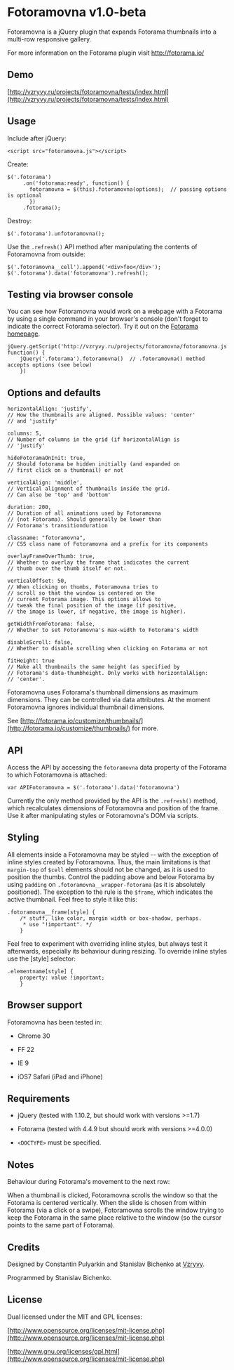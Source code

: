 # Fotoramovna v1.0-beta #

Fotoramovna is a jQuery plugin that expands Fotorama thumbnails into a multi-row responsive gallery.

For more information on the Fotorama plugin visit http://fotorama.io/

## Demo ##

[http://vzryvy.ru/projects/fotoramovna/tests/index.html](http://vzryvy.ru/projects/fotoramovna/tests/index.html)

## Usage ##

Include after jQuery:

`<script src="fotoramovna.js"></script>`

Create:

    $('.fotorama')
         .on('fotorama:ready', function() {
           fotoramovna = $(this).fotoramovna(options);  // passing options is optional
           })
         .fotorama();

Destroy:

    $('.fotorama').unfotoramovna();

Use the `.refresh()` API method after manipulating the contents of Fotoramovna from outside:

    $('.fotoramovna__cell').append('<div>foo</div>');
    $('.fotorama').data('fotoramovna').refresh();

## Testing via browser console ##

You can see how Fotoramovna would work on a webpage with a Fotorama by using a single command in your browser's console  (don't forget to indicate the correct Fotorama selector). Try it out on the <a href="http://fotorama.io">Fotorama homepage</a>.

    jQuery.getScript('http://vzryvy.ru/projects/fotoramovna/fotoramovna.js', function() {
        jQuery('.fotorama').fotoramovna()  // .fotoramovna() method accepts options (see below)
        })


## Options and defaults ##

    horizontalAlign: 'justify',
    // How the thumbnails are aligned. Possible values: 'center'
    // and 'justify'

    columns: 5,
    // Number of columns in the grid (if horizontalAlign is
    // 'justify'

    hideFotoramaOnInit: true,
    // Should fotorama be hidden initially (and expanded on
    // first click on a thumbnail) or not

    verticalAlign: 'middle',
    // Vertical alignment of thumbnails inside the grid.
    // Can also be 'top' and 'bottom'

    duration: 200,
    // Duration of all animations used by Fotoramovna
    // (not Fotorama). Should generally be lower than
    // Fotorama's transitionduration

    classname: "fotoramovna",
    // CSS class name of Fotoramovna and a prefix for its components

    overlayFrameOverThumb: true,
    // Whether to overlay the frame that indicates the current
    // thumb over the thumb itself or not.

    verticalOffset: 50,
    // When clicking on thumbs, Fotoramovna tries to
    // scroll so that the window is centered on the
    // current Fotorama image. This options allows to
    // tweak the final position of the image (if positive,
    // the image is lower, if negative, the image is higher).

    getWidthFromFotorama: false,
    // Whether to set Fotoramovna's max-width to Fotorama's width

    disableScroll: false,
    // Whether to disable scrolling when clicking on Fotorama or not

    fitHeight: true
    // Make all thumbnails the same height (as specified by
    // Fotorama's data-thumbheight. Only works with horizontalAlign:
    // 'center'.

Fotoramovna uses Fotorama's thumbnail dimensions as maximum dimensions. They can be controlled via data attributes.
At the moment Fotoramovna ignores individual thumbnail dimensions.

See [http://fotorama.io/customize/thumbnails/](http://fotorama.io/customize/thumbnails/) for more.

## API ##

Access the API by accessing the `fotoramovna` data property of the Fotorama to which Fotoramovna
is attached:

    var APIFotoramovna = $('.fotorama').data('fotoramovna')

Currently the only method provided by the API is the `.refresh()` method, which recalculates
dimensions of Fotoramovna and position of the frame. Use it after manipulating styles or
Fotoramovna's DOM via scripts.

## Styling ##

All elements inside a Fotoramovna may be styled -- with the exception of inline styles created by Fotoramovna.
Thus, the main limitations is that `margin-top` of `$cell` elements should
not be changed, as it is used to position the thumbs. Control the padding above and below
Fotorama by using `padding` on `.fotoramovna__wrapper-fotorama` (as it is absolutely positioned).
The exception to the rule is the `$frame`, which indicates the active thumbnail. Feel free to style
it like this:

    .fotoramovna__frame[style] {
        /* stuff, like color, margin width or box-shadow, perhaps.
         * use "!important". */
        }

Feel free to experiment with overriding inline styles, but always test it afterwards, especially
its behaviour during resizing. To override inline styles use the [style] selector:

    .elementname[style] {
        property: value !important;
        }

## Browser support ##

Fotoramovna has been tested in:

* Chrome 30

* FF 22

* IE 9

* iOS7 Safari (iPad and iPhone)


## Requirements ##

* jQuery (tested with 1.10.2, but should work with versions >=1.7)

* Fotorama (tested with 4.4.9 but should work with versions >=4.0.0)

* `<DOCTYPE>` must be specified.

## Notes ##

Behaviour during Fotorama's movement to the next row:

When a thumbnail is clicked, Fotoramovna scrolls the window so that the Fotorama is
centered vertically. When the slide is chosen from within Fotorama (via a click or
a swipe), Fotoramovna scrolls the window trying to keep the Fotorama in the same
place relative to the window (so the cursor points to the same part of Fotorama).

## Credits ##

Designed by Constantin Pulyarkin and Stanislav Bichenko at [Vzryvy](http://www.vzryvy.ru).

Programmed by Stanislav Bichenko.

## License ##

Dual licensed under the MIT and GPL licenses:

[http://www.opensource.org/licenses/mit-license.php](http://www.opensource.org/licenses/mit-license.php)

[http://www.gnu.org/licenses/gpl.html](http://www.opensource.org/licenses/mit-license.php)